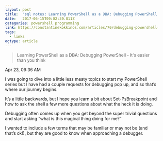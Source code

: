```yaml
---
layout: post 
title:  "sql notes: Learning PowerShell as a DBA: Debugging PowerShell - It's easier than you think" 
date:   2017-06-15T09:02:39.811Z 
categories: powershell programming
link: https://constantinekokkinos.com/articles/70/debugging-powershell-it-s-easier-than-you-think 
tags:
  - links
ogtype: article 
---
```


> Learning PowerShell as a DBA: Debugging PowerShell - It's easier than you think

Apr 23, 09:36 AM

I was going to dive into a little less meaty topics to start my PowerShell series but I have had a couple requests for debugging pop up, and so that’s where our journey begins.

It’s a little backwards, but I hope you learn a bit about Set-PsBreakpoint and how to ask the shell a few more questions about what the heck it is doing.

Debugging often comes up when you get beyond the super trivial questions and start asking “what is this magical thing doing for me?”

I wanted to include a few terms that may be familiar or may not be (and that’s ok!), but they are good to know when approaching a debugger.